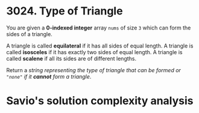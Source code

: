 # 3024. Type of Triangle

You are given a **0-indexed integer** array `nums` of size `3` which can form the sides of a triangle.

A triangle is called **equilateral** if it has all sides of equal length.
A triangle is called **isosceles** if it has exactly two sides of equal length.
A triangle is called **scalene** if all its sides are of different lengths.

Return a _string representing the type of triangle that can be formed or `"none"` if it **cannot** form a triangle_.

# Savio's solution complexity analysis
